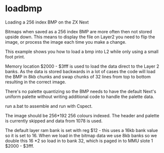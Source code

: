 # loadbmp
 Loading a 256 index BMP on the ZX Next

Bitmaps when saved as a 256 index BMP are more often then not stored upside down.
This means to display the file on Layer2 you need to flip the image, or process the
image each time you make a change. 

This example shows you how to load a bmp into L2 while only using a small foot print.

Memory location $2000 - $3fff is used to load the data direct to the Layer 2 banks. 
As the data is stored backwards in a lot of cases the code will load the BMP in 8kb 
chunks and swap chunks of 32 lines from top to bottom resulting in the correct image.

There's no palette quantizing so the BMP needs to have the default Next's uniform
palette without writing additional code to handle the palette data. 

run a.bat to assemble and run with Cspect. 

The image should be 256*192 256 colours indexed. The header and palette is currently skipped
and data from 1078 is used. 

The default layer ram bank is set with reg $12 - this uses a 16kb bank value so it is 
set to 16. When we load in the bitmap data we use 8kb banks so we double this 16 *2 so 
load in to bank 32, which is paged in to MMU slote 1 $2000 - $3fff. 

